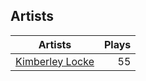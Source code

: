 ## Artists
Artists | Plays 
----- | -----: 
[Kimberley Locke](/artists/kimberley-locke-122102) | 55

